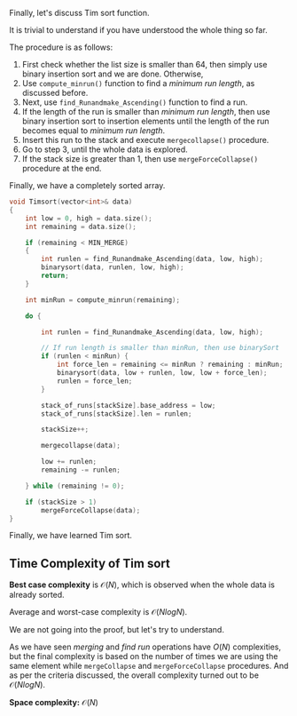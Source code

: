 Finally, let's discuss Tim sort function.

It is trivial to understand if you have understood the whole thing so far.

The procedure is as follows:
1. First check whether the list size is smaller than 64, then simply use binary insertion sort and we are done. Otherwise,
2. Use `compute_minrun()` function to find a _minimum run length_, as discussed before.
3. Next, use `find_Runandmake_Ascending()` function to find a run.
4. If the length of the run is smaller than _minimum run length_, then use binary insertion sort to insertion elements until the length of the run becomes equal to _minimum run length_.
5. Insert this run to the stack and execute `mergecollapse()` procedure.
6. Go to step 3, until the whole data is explored.
7. If the stack size is greater than 1, then use `mergeForceCollapse()` procedure at the end.

Finally, we have a completely sorted array.


```cpp
void Timsort(vector<int>& data)
{
    int low = 0, high = data.size();
    int remaining = data.size();

    if (remaining < MIN_MERGE)
    {
        int runlen = find_Runandmake_Ascending(data, low, high);
        binarysort(data, runlen, low, high);
        return;
    }

    int minRun = compute_minrun(remaining);

    do {

        int runlen = find_Runandmake_Ascending(data, low, high);

        // If run length is smaller than minRun, then use binarySort
        if (runlen < minRun) {
            int force_len = remaining <= minRun ? remaining : minRun;
            binarysort(data, low + runlen, low, low + force_len);
            runlen = force_len;
        }

        stack_of_runs[stackSize].base_address = low;
        stack_of_runs[stackSize].len = runlen;

        stackSize++;

        mergecollapse(data);

        low += runlen;
        remaining -= runlen;

    } while (remaining != 0);

    if (stackSize > 1)
        mergeForceCollapse(data);
}
```

Finally, we have learned Tim sort.

## Time Complexity of Tim sort

**Best case complexity** is $\mathcal{O}(N)$, which is observed when the whole data is already sorted.

Average and worst-case complexity is $\mathcal{O}(NlogN)$.

We are not going into the proof, but let's try to understand. 

As we have seen _merging_ and _find run_ operations have $O(N)$ complexities, but the final complexity is based on the number of times we are using the same element while `mergeCollapse` and `mergeForceCollapse` procedures. And as per the criteria discussed, the overall complexity turned out to be $\mathcal{O}(NlogN)$.

**Space complexity:** $\mathcal{O}(N)$

